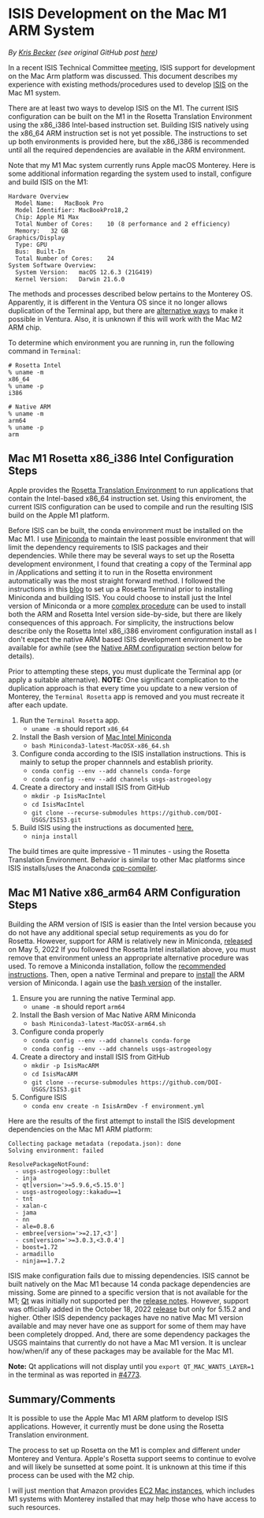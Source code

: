 # ISIS Development on the Mac M1 ARM System

*By [Kris Becker](https://github.com/KrisBecker) (see original GitHub post [here](https://github.com/DOI-USGS/ISIS3/issues/5188))*

In a recent ISIS Technical Committee [meeting](https://github.com/planetarysoftware/ISIS_TC/blob/main/meetings/2023-04-13.md), ISIS support for development on the Mac Arm platform was discussed. This document describes my experience with existing methods/procedures used to develop [ISIS](https://github.com/DOI-USGS/ISIS3) on the Mac M1 system.

There are at least two ways to develop ISIS on the M1. The current ISIS configuration can be built on the M1 in the Rosetta Translation Environment using the x86_i386 Intel-based instruction set. Building ISIS natively using the x86_64 ARM instruction set is not yet possible. The instructions to set up both environments is provided here, but the x86_i386 is recommended until all the required dependencies are available in the ARM environment.

Note that my M1 Mac system currently runs Apple macOS Monterey. Here is some additional information regarding the system used to install, configure and build ISIS on the M1:

```
Hardware Overview
  Model Name:	MacBook Pro
  Model Identifier:	MacBookPro18,2
  Chip:	Apple M1 Max
  Total Number of Cores:	10 (8 performance and 2 efficiency)
  Memory:	32 GB
Graphics/Display
  Type:	GPU
  Bus:	Built-In
  Total Number of Cores:	24
System Software Overview:
  System Version:	macOS 12.6.3 (21G419)
  Kernel Version:	Darwin 21.6.0
```
The methods and processes described below pertains to the Monterey OS. Apparently, it is different in the Ventura OS since it no longer allows duplication of the Terminal app, but there are [alternative ways](https://stackoverflow.com/questions/74198234/duplication-of-terminal-in-macos-ventura) to make it possible in Ventura. Also, it is unknown if this will work with the Mac M2 ARM chip.

To determine which environment you are running in, run the following command in `Terminal`:

```
# Rosetta Intel
% uname -m
x86_64
% uname -p
i386

# Native ARM
% uname -m
arm64
% uname -p
arm
```

## Mac M1 Rosetta x86_i386 Intel Configuration Steps
Apple provides the [Rosetta Translation Environment](https://developer.apple.com/documentation/apple-silicon/about-the-rosetta-translation-environment) to run applications that contain the Intel-based x86_64 instruction set. Using this enviroment, the current ISIS configuration can be used to compile and run the resulting ISIS build on the Apple M1 platform.

Before ISIS can be built, the conda environment must be installed on the Mac M1. I use [Miniconda](https://docs.conda.io/projects/miniconda/en/latest/) to maintain the least possible environment that will limit the dependency requirements to ISIS packages and their dependencies. While there may be several ways to set up the Rosetta development environment, I found that creating a copy of the Terminal app in /Applications and setting it to run in the Rosetta environment automatically was the most straight forward method. I followed the instructions in this [blog](https://www.courier.com/blog/tips-and-tricks-to-setup-your-apple-m1-for-development/) to set up a Rosetta Terminal prior to installing Miniconda and building ISIS. You could choose to install just the Intel version of Miniconda or a more [complex procedure](https://towardsdatascience.com/how-to-install-miniconda-x86-64-apple-m1-side-by-side-on-mac-book-m1-a476936bfaf0) can be used to install both the ARM and Rosetta Intel version side-by-side, but there are likely consequences of this approach. For simplicity, the instructions below describe only the Rosetta Intel x86_i386 enviroment configuration install as I don't expect the native ARM based ISIS development environment to be available for awhile (see the [Native ARM configuration](#mac-m1-native-x86_arm64-arm-configuration-steps) section below for details).

Prior to attempting these steps, you must duplicate the Terminal app (or apply a suitable alternative). **NOTE:** One significant complication to the duplication approach is that every time you update to a new version of Monterey, the `Terminal Rosetta` app is removed and you must recreate it after each update.

1. Run the `Terminal Rosetta` app.
    * `uname -m` should report `x86_64`
2. Install the Bash version of [Mac Intel Miniconda](https://repo.anaconda.com/miniconda/Miniconda3-latest-MacOSX-x86_64.sh)
    * `bash Miniconda3-latest-MacOSX-x86_64.sh`
3. Configure conda according to the ISIS installation instructions. This is mainly to setup the proper channnels and establish priority.
    * `conda config --env --add channels conda-forge`
    * `conda config --env --add channels usgs-astrogeology`
4. Create a directory and install ISIS from GitHub
    * `mkdir -p IsisMacIntel`
    * `cd IsisMacIntel`
    * `git clone --recurse-submodules https://github.com/DOI-USGS/ISIS3.git`
5. Build ISIS using the instructions as documented [here.](https://astrogeology.usgs.gov/docs/how-to-guides/isis-developer-guides/developing-isis3-with-cmake/)
    * `ninja install`

The build times are quite impressive - 11 minutes - using the Rosetta Translation Environment. Behavior is similar to other Mac platforms since ISIS installs/uses the Anaconda [cpp-compiler](https://anaconda.org/conda-forge/cxx-compiler).

## Mac M1 Native x86_arm64 ARM Configuration Steps

Building the ARM version of ISIS is easier than the Intel version because you do not have any additional special setup requirements as you do for Rosetta. However, support for ARM is relatively new in Miniconda, [released](https://www.anaconda.com/blog/new-release-anaconda-distribution-now-supporting-m1) on May 5, 2022 If you followed the Rosetta Intel installation above, you must remove that environment unless an appropriate alternative procedure was used. To remove a Miniconda installation, follow the [recommended instructions](https://docs.conda.io/projects/conda/en/latest/user-guide/install/macos.html#uninstalling-anaconda-or-miniconda). Then, open a native Terminal and prepare to [install](https://conda.io/projects/conda/en/stable/user-guide/install/macos.html#install-macos) the ARM version of Miniconda. I again use the [bash version](https://repo.anaconda.com/miniconda/Miniconda3-latest-MacOSX-arm64.sh) of the installer.

1. Ensure you are running the native Terminal app.
    * `uname -m` should report `arm64`
2. Install the Bash version of Mac Native ARM Miniconda
    * `bash Miniconda3-latest-MacOSX-arm64.sh`
3. Configure conda properly
    * `conda config --env --add channels conda-forge`
    * `conda config --env --add channels usgs-astrogeology`
4. Create a directory and install ISIS from GitHub
    * `mkdir -p IsisMacARM`
    * `cd IsisMacARM`
    * `git clone --recurse-submodules https://github.com/DOI-USGS/ISIS3.git`
5. Configure ISIS
    * `conda env create -n IsisArmDev -f environment.yml`

Here are the results of the first attempt to install the ISIS development dependencies on the Mac M1 ARM platform:

```
Collecting package metadata (repodata.json): done
Solving environment: failed

ResolvePackageNotFound:
  - usgs-astrogeology::bullet
  - inja
  - qt[version='>=5.9.6,<5.15.0']
  - usgs-astrogeology::kakadu==1
  - tnt
  - xalan-c
  - jama
  - nn
  - ale=0.8.6
  - embree[version='>=2.17,<3']
  - csm[version='>=3.0.3,<3.0.4']
  - boost=1.72
  - armadillo
  - ninja==1.7.2
```
ISIS make configuration fails due to missing dependencies. ISIS cannot be built natively on the Mac M1 because 14 conda package dependencies are missing. Some are pinned to a specific version that is not available for the M1; [Qt](https://anaconda.org/anaconda/qt) was initially not supported per the [release notes](https://www.anaconda.com/blog/new-release-anaconda-distribution-now-supporting-m1). However, support was officially added in the October 18, 2022 [release](https://docs.anaconda.com/free/anaconda/release-notes/) but only for 5.15.2 and higher. Other ISIS dependency packages have no native Mac M1 version available and may never have one as support for some of them may have been completely dropped. And, there are some dependency packages the USGS maintains that currently do not have a Mac M1 version. It is unclear how/when/if any of these packages may be available for the Mac M1.

**Note:** Qt applications will not display until you `export QT_MAC_WANTS_LAYER=1` in the terminal as was reported in [#4773](https://github.com/DOI-USGS/ISIS3/issues/4773).

## Summary/Comments
It is possible to use the Apple Mac M1 ARM platform to develop ISIS applications. However, it currently must be done using the Rosetta Translation environment.

The process to set up Rosetta on the M1 is complex and different under Monterey and Ventura. Apple's Rosetta support seems to continue to evolve and will likely be sunsetted at some point. It is unknown at this time if this process can be used with the M2 chip.

I will just mention that Amazon provides [EC2 Mac instances](https://aws.amazon.com/ec2/instance-types/mac/), which includes M1 systems with Monterey installed that may help those who have access to such resources.

